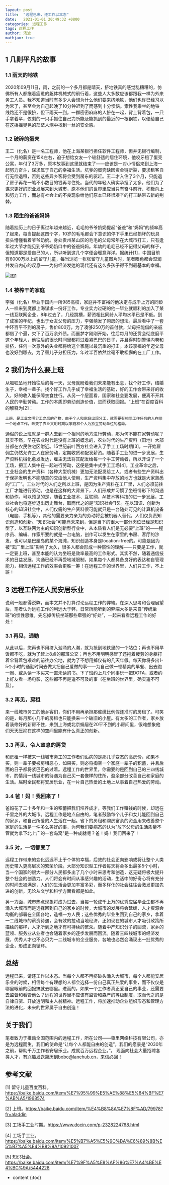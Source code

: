 ```yaml
---
layout: post
title:  "远程已来，还工作以本态"
date:   2021-01-01 20:49:32 +0800 
categories: 远程工作
tags: 远程工作 
author: 汤波
mathjax: true
---
```



## 1 几则平凡的故事

### 1.1 雨天的地铁

2020年09月11日，雨，之前的一个多月都是晴天，挤地铁真的感觉乱糟糟的，仿佛所有人都拖着疲惫的躯体机械式的前行着，这些人大多数应该都跟我一样为外来务工人员。我不知道当时有多少人会想为什么他们要来挤地铁，他们也许已经习以为常了，甚至会为自己起晚了10分钟迟到了而感到十分懊恼。索性我乘坐的地铁线路还不是很挤，但下雨天一到，一群密密麻麻的人挤在一起，背上背着包，一只手拿着伞，仅剩的一只手抓住自己力所能及能抓到的最近的一根钢铁，以便给自己在这摇摇晃晃的茫茫人潮中找到一丝的安全感。


### 1.2 破碎的蛋壳

王二（化名）是一名工程师，他在上海某银行担任软件工程师，但并无银行编制，一个月的薪资在15K左右，迫于想给女友一个较舒适的居住环境，他咬牙租了蛋壳公寓，年付了3万多，原本故事到这里就结束了——应该是一对小情侣来到上海一起努力奋斗，谋求属于自己的幸福生活。坑爹的蛋壳缺因资金链断裂，要求租客自行无偿退租，否则这些异乡客将会受到房东的驱赶。王二才入住了3个月，只能退了房子再花一笔不小数目的钱再寻住处。当代的年轻人确实承担了太多，他们为了谋求更好的职业发展来到大城市，原本他们的世界里应当只有奋斗前行、积极向上和努力工作，而总有社会上的不良现象给他们原本已经很艰辛的打工路带去新的荆棘。

### 1.3 陌生的爸爸妈妈

随着挂历上的日子离过年越来越近，毛毛的爷爷奶奶提起“爸爸”和“妈妈”的频率高了起来，每当提起这四个字，10岁的毛毛都会下意识的停下手里已经损坏的玩具扭头懵懂看着爷爷奶奶。身处贵州某山区的毛毛的父母常年在大城市打工，只有逢年过大节才能见到爷爷奶奶口中的爸爸妈妈。年幼的毛毛已经不记得父母的样子，但知道那是爱自己的人，所以听到这几个字便会暖意洋洋。据统计[1]，中国目前有6000万以上的留守儿童，每当浏览一张张留守儿童图片时，笔者眼角都会湿润并发自内心的叹息——为何经济发达的现代还有这么多孩子得不到最基本的幸福。

![图1](/image/remote-work/alone-child.png)

### 1.4 被榨干的家庭

李强（化名）毕业于国内一所985高校，家庭并不富裕的他决定与成千上万的同龄人一样来到魔都上海谋求一份好工作。专业实力过硬的他一毕业就顺利的加入了某一线互联网企业，8年过去了，几经跳槽，薪资相比同龄人平均水平已是不低。到了成家的年纪，也出于女友父母的压力，李强萌发了购房的想法。最后看中了一套中环百平不到的房子，售价800万，为了凑够250万的首付款，父母把能借的亲戚都借了个遍，欠下了百万余外债。而噩梦才刚刚开始，往后每月的还贷会彻底磨平这个年轻人，他往后的很长时间里都将过着紧巴巴的日子，并且得时刻警惕内卷和排挤，任何一次意外的失业都将给这个家庭以最沉重的打击。本该享福的年迈父母也没好到哪去，为了替儿子分担压力，年过半百依然丝毫不敢松懈的在工厂工作。


## 2 我们为什么要上班

从呱呱坠地开始往后的每一天，父母就盼着我们未来能有出息，找个好工作，结婚生子，幸福一辈子。找个好工作几乎成了幸福生活的基础，好的工作会带来好的收入，好的收入能保障衣食住行。从另一个层面看，国家和社会要发展，便离不开其人民的辛勤劳动。工作的本质即劳动创造价值，进而获取回报。“上班”在百度百科的解释为[2]：

`上班，是工业文明分工之后的产物，由于个人和家庭出现分工，就需要有相同工作任务的人在同一个地点工作，改变了农业文明时期以家庭和个人为独立劳动单位的格局。`

通俗的说上班就是一群人去到一个相同的地方进行劳动，那为何不能在家劳动呢？其实不然，早在农业时代是没有上班的概念的，农业时代的生产资料（田地）大部分都在农民住宅区附近。15世纪前叶西方社会进入了手工工场时期[3]，一开始雇佣主仍然允许工人在家劳动，定期收货和配发薪资。随着手工业的进一步发展，生产资料机械化愈发发达，雇主无法将其配发给每一个手工劳动者，所以开设了一个工场，把工人集中在一起进行劳动，这便是集中式手工工场[4]。工业革命之后，工业社会的生产资料（各种大型机械）更加无法配发给工人，或者有些生产资料出于保护发明也不能随意的交由他人使用，生产资料集中存放的地方也就是大家熟悉的“工厂”。工业时代的人们之所以上班，是因为生产资料在工厂里，人们必须前往工厂才能进行劳动。也是在这样的大背景下，人们形成并习惯了坐班情形下的沟通和协作。可以预见的是，随着工业技术、互联网、AI技术等科技的进一步发展，工业社会也将逐步退出历史舞台，取而代之的是“知识社会”[5]。在以知识、创新为核心的知识社会中，人们仅需的生产资料很可能就只是一台随处可见的计算机设备（电脑、手机等），其他的需要亲力亲为的劳动将会被机器人替代，人们仅负责知识创造和创新。“知识社会”可能尚未来到，但是当下的很大一部分岗位已经是知识型了，以互联网为主的知识创新型行业中，从本质看人们是无必要“上班”的——程序员、编辑、作家所要的就是一台电脑，创作可以发生在家里的书房、客厅的沙发，也可以是巴厘岛的某个海滩，知识创造本身是location-free的。可能是因为被“去厂里上班”影响了太久，很多人都会形成一种惯性的理解——只要是工作，就一定要上班，甚至本能的认为坐班是效率最高的工作形式。其实不然，随着通信技术的日益发展，沟通已经不再受地域限制，如果每个人都具备良好的表达和自管理能力，相信远程工作的效率会更胜一筹！在远程工作的世界里，人们只工作，不上班！


## 3 远程工作还人民安居乐业

说利一般都得说弊，而本文并不打算讨论远程工作的弊端。在深入思考和合理展望后，笔者认为远程工作的利远大于弊，日常所能听到的弊端大多是来自“传统坐班”的惯性思维。先忘掉传统坐班那些牵强的“好处”，一起来看看远程工作的好处！

### 3.1 再见，通勤

从此以后，您再也不用挤入汹涌的人潮，就为抢到地铁里的一个站位；再也不用早饭都不吃，就为了赶上8点的那班公交；再也不用明明感冒了还拖着疲劳的身躯打着伞背着包艰难的前往办公地，就为了不想用掉仅有的几天年假。每天你将多出1-5个小时的通勤时间去做大把自己爱做的事——为自己做一顿精美的早餐、出去跑一圈、或从读一本买来一直未读的书。下了班约上几个同事玩一把DOTA，或者约上好友看一场电影，这些都不再是遥不可及的事（在坐班的世界里，确实遥不可及）。

### 3.2 再见，房租

来一线城市务工的他乡客们，你们不用再承担那催缴比例假还准时的房租了。可笑的是，每月那小几千的房租也只能换来一个破旧的小屋。有太多的工作者，家乡放着装修好的新房不住，来到上海或北京蜗居在20平不到的小房间里，很难想象他们天天压抑在这样的空间里能有什么真正的创新。

### 3.3 再见，令人窒息的房贷

和房租一样被来一线城市务工的工作者们诟病的是那几乎变态的高房价，如果不买，则一辈子要被房租恶心，如果买，则必将掏空一个家庭一辈子的积蓄，并且后面的日子都将紧巴巴的过着。远程工作的世界里，你需要的是回到自己的三四线城市，酌情用一线城市的待遇为自己买一套像样的住所，盈余部分改善自己和家庭的生活。届时全民都将安居乐业，在一片自己热爱的土地上从事着自己热爱的劳动。

### 3.4 爸！妈！我回来了！

爸妈花了二十多年和一生的积蓄把我们培养成才，等我们工作赚钱的时候，却远在千里之外的大城市。远程工作是地点自由的，笔者鼓励每个儿子和女儿能回到自己的家乡，和自己所爱的人生活在一起。省下的房租和购房富余的资金用来改善整个家庭的生活是一件多么美好的事，为何我们要病态的认为"放下父母的生活质量不管就为拿下北上广的一套鸟窝"是一种成就呢？爸！妈！我们回来了！

### 3.5 对，一切都变了

远程工作带来的变化远远不止于个体的幸福，后效的社会正向影响或将让整个人类历史带入更高层次的繁荣阶段。大部分知识型工作者每天将会多出最多5个小时，当一个国家的很大一部分人民都多出了几个小时来思考和创造，这无疑将极大提升整个社会的创造力。人们将会有时间从事感兴趣的活动，生活中的好奇心将有充分的时间去被满足，人们的生活会更加丰富多彩，而多样化的社会往往会激发更加先进的创新，无论从文学和科学方面看都是如此。

另一方面，城市热点现象将成为过去，当每一轮成千上万的优秀应届毕业生都不再涌入大城市而是选择回到自己的家乡的时候，大城市的发展将会延缓，人才资源会均衡的部署在全国各地，造福一方人民；这些优秀的毕业生回到自己的家乡，拿着一二线城市的薪资待遇，会有效的拉动当地经济，正如现在的城市人才吸引政策所描绘的那样，人才所到之地才有可持续的繁荣。随着中产知识分子的回流，家乡的蓝领、服务业从业者也会随着家乡的逐步发展而回流。随着三四线城市的经济发展，优秀人才也不必只为一二线城市的企业服务，各地也必然会涌现出一批优秀的企业，形成正向循环。


## 总结

远程已来，请还工作以本态。当每个人都不再挤破头涌入大城市，每个人都能安居乐业的时候，相信每个有理想的人都会选择一份自己真正热爱的事业，而不仅仅是哪里眼前的回报搞就去哪里。进而的，如果一个工作者真正爱自己的事业，还需要去监督和看管他么？远程的世界里不应该有监管和森严的等级制度，取而代之的是自律自驱、开放透明和主人翁精神。远程工作，将加速推动企业组织形态和管理方法的进化，未来的世界属于自由创造！

## 关于我们

笔者致力于推动全国范围内的远程工作，所在公司——瓴里网络科技有限公司，亦是为远程而生，我们的使命是“让每个人都能自由的创造”，我们的愿景是“2030年之前，帮助千万工作者安居乐业。成就百万远程企业。”。
现面向社会大量招聘各类人才，有兴趣发送简历到bobo@lanehub.cn，来信必回！

## 参考文献

[1] 留守儿童百度百科。https://baike.baidu.com/item/%E7%95%99%E5%AE%88%E5%84%BF%E7%AB%A5/1968574

[2] 上班。https://baike.baidu.com/item/%E4%B8%8A%E7%8F%AD/79978?fr=aladdin

[3] 工场手工业时期。https://www.docin.com/p-2328224768.html

[4] 工场手工业。https://baike.baidu.com/item/%E5%B7%A5%E5%9C%BA%E6%89%8B%E5%B7%A5%E4%B8%9A/10921007

[5] 知识社会。https://baike.baidu.com/item/%E7%9F%A5%E8%AF%86%E7%A4%BE%E4%BC%9A/5444228



* content 
{:toc}